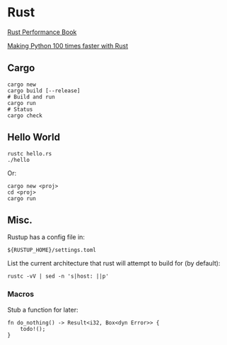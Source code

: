 # Rust

[Rust Performance Book](https://nnethercote.github.io/perf-book/)

[Making Python 100 times faster with Rust](https://ohadravid.github.io/posts/2023-03-rusty-python/)

## Cargo

```
cargo new
cargo build [--release]
# Build and run
cargo run
# Status
cargo check
```

## Hello World

```
rustc hello.rs
./hello
```

Or:
```
cargo new <proj>
cd <proj>
cargo run
```


## Misc.

Rustup has a config file in:
```
${RUSTUP_HOME}/settings.toml
```

List the current architecture that rust will attempt to build for (by default):
```
rustc -vV | sed -n 's|host: ||p'
```

### Macros

Stub a function for later:

```
fn do_nothing() -> Result<i32, Box<dyn Error>> {
    todo!();
}
```
